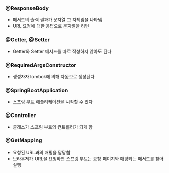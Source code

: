 ### @ResponseBody
- 메서드의 출력 결과가 문자열 그 자체임을 나타냄
- URL 요청에 대한 응답으로 문자열을 리턴

### @Getter, @Setter
- Getter와 Setter 메서드를 따로 작성하지 않아도 된다

### @RequiredArgsConstructor
- 생성자자 lombok에 의해 자동으로 생성된다

### @SpringBootApplication
- 스프링 부트 애플리케이션을 시작할 수 있다

### @Controller
- 클래스가 스프링 부트의 컨트롤러가 되게 함

### @GetMapping
- 요청된 URL과의 매핑을 담당함
- 브라우저가 URL을 요청하면 스프링 부트는 요청 페이지와 매핑되는 메서드를 찾아 실행